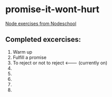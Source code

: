 # promise-it-wont-hurt
[Node exercises from Nodeschool](https://nodeschool.io/)

## Completed excercises:
1. Warm up
2. Fulfill a promise
3. To reject or not to reject <--- (currently on)
4. 
5. 
6. 
7. 
8. 


